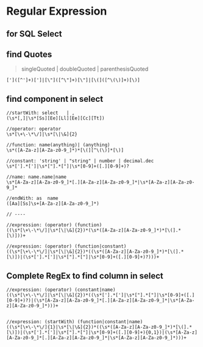 # Regular Expression
for SQL Select
----

## find Quotes
> singleQuoted | doubleQuoted | parenthesisQuoted
```regexp
[']([^']+)[']|[\"]([^\"]+)[\"]|[\(]([^\(\)]+)[\)]
```

## find component in select
```regexp
//startWith: select   | ,
(\s*[,]|\s*[Ss][Ee][Ll][Ee][Cc][Tt])

//operator: operator
\s*[\+\-\*\/]|\s*[\|\&]{2}

//function: name(anything)| (anything)
\s*([A-Za-z][A-Za-z0-9_]*)*[\(][^\(\)]*[\)]

//constant: 'string' | "string" | number | decimal.dec
\s*['].*[']|\s*["].*["]|\s*[0-9]+([.][0-9]+)?

//name: name.name|name
\s*[A-Za-z][A-Za-z0-9_]*[.][A-Za-z][A-Za-z0-9_]*|\s*[A-Za-z][A-Za-z0-9_]*

//endWith: as  name
([Aa][Ss]\s+[A-Za-z][A-Za-z0-9_]*)

// ----

//expression: (operator) (function)
((\s*[\+\-\*\/]|\s*[\|\&]{2})*(\s*([A-Za-z][A-Za-z0-9_]*)*[\(].*[\)]))+

//expression: (operator) (function|constant)
((\s*[\+\-\*\/]|\s*[\|\&]{2})*((\s*([A-Za-z][A-Za-z0-9_]*)*[\(].*[\)])|(\s*['].*[']|\s*["].*["]|\s*[0-9]+([.][0-9]+)?)))+
```

## Complete RegEx to find column in select
```regexp
//expression: (operator) (constant|name)
((\s*[\+\-\*\/]|\s*[\|\&]{2})*((\s*['].*[']|\s*["].*["]|\s*[0-9]+([.][0-9]+)?)|(\s*[A-Za-z][A-Za-z0-9_]*[.][A-Za-z][A-Za-z0-9_]*|\s*[A-Za-z][A-Za-z0-9_]*)))+


//expression: (startWith) (function|constant|name)
((\s*[\+\-\*\/]{1}|\s*[\|\&]{2})*((\s*([A-Za-z][A-Za-z0-9_]*)*[\(].*[\)])|(\s*['].*[']|\s*["].*["]|\s*[0-9]+([.][0-9]+){0,1})|(\s*[A-Za-z][A-Za-z0-9_]*[.][A-Za-z][A-Za-z0-9_]*|\s*[A-Za-z][A-Za-z0-9_]*)))+
```